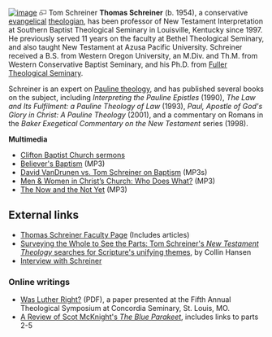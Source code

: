 [![image](images/3/3f/Schreiner.jpg)](http://www.theopedia.com/File:Schreiner.jpg)
[![image](data:image/png;base64,iVBORw0KGgoAAAANSUhEUgAAAA8AAAALCAAAAACFLIiAAAAAAnRSTlMA/1uRIrUAAABPSURBVAjXY/j///+5vXDwjAHIr26ZAgXZe8H8a/+hoIcw/9nevdVL9+79DuPvzQYZFPUezu8BMZLXgkExnD8HAu6hqv//n+HZVjD4DuUDAKlChD3fj6aPAAAAAElFTkSuQmCC)](http://www.theopedia.com/File:Schreiner.jpg "Enlarge")
Tom Schreiner
**Thomas Schreiner** (b. 1954), a conservative
[evangelical](Evangelicalism "Evangelicalism")
[theologian](Theologian "Theologian"), has been professor of New
Testament Interpretation at Southern Baptist Theological Seminary
in Louisville, Kentucky since 1997. He previously served 11 years
on the faculty at Bethel Theological Seminary, and also taught New
Testament at Azusa Pacific University. Schreiner received a B.S.
from Western Oregon University, an M.Div. and Th.M. from Western
Conservative Baptist Seminary, and his Ph.D. from
[Fuller Theological Seminary](Fuller_Theological_Seminary "Fuller Theological Seminary").

Schreiner is an expert on
[Pauline theology](Pauline_theology "Pauline theology"), and has
published several books on the subject, including
*Interpreting the Pauline Epistles* (1990),
*The Law and Its Fulfilment: a Pauline Theology of Law* (1993),
*Paul, Apostle of God's Glory in Christ: A Pauline Theology*
(2001), and a commentary on Romans in the
*Baker Exegetical Commentary on the New Testament* series (1998).

**Multimedia**

-   [Clifton Baptist Church sermons](http://cliftonbaptist.worshiporganizer.com/index.php?sermons=1)
-   [Believer's Baptism](http://www.reclaimingthemind.org/content/files/CWS/tomschreinerbelieversbaptism.mp3)
    (MP3)
-   [David VanDrunen vs. Tom Schreiner on Baptism](http://theologica.blogspot.com/2008/12/schreiner-vs-vandrunen-on-baptism.html)
    (MP3s)
-   [Men & Women in Christ’s Church: Who Does What?](http://www.petrik.com/GRC/12%2020081123_Men_and_Women_in_the_Church.mp3)
    (MP3)
-   [The Now and the Not Yet](http://www.petrik.com/GRC/05%2020081122_The_Now_and_the_Not_Yet_Dr.ThomasSchreiner.mp3)
    (MP3)

## External links

-   [Thomas Schreiner Faculty Page](http://www.sbts.edu/Academics/Faculty/Theology/Thomas_Schreiner.aspx)
    (Includes articles)
-   [Surveying the Whole to See the Parts: Tom Schreiner's *New Testament Theology* searches for Scripture's unifying themes](http://www.christianitytoday.com/ct/2008/juneweb-only/125-11.0.html),
    by Collin Hansen
-   [Interview with Schreiner](http://www.midbible.ac.uk/content/view/129/)

### Online writings

-   [Was Luther Right?](http://www.sbts.edu/docs/tschreiner/Luther_and_Law.pdf)
    (PDF), a paper presented at the Fifth Annual Theological Symposium
    at Concordia Seminary, St. Louis, MO.
-   [A Review of Scot McKnight's *The Blue Parakeet*](http://www.cbmw.org/Blog/Posts/A-Review-of-McKnight-s-The-Blue-Parakeet-Part-I),
    includes links to parts 2-5



